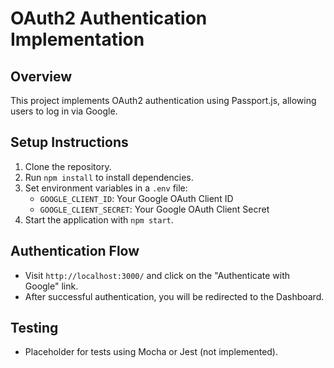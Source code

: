 # OAuth2 Authentication Implementation

## Overview

This project implements OAuth2 authentication using Passport.js, allowing users to log in via Google.

## Setup Instructions

1. Clone the repository.
2. Run `npm install` to install dependencies.
3. Set environment variables in a `.env` file:
   - `GOOGLE_CLIENT_ID`: Your Google OAuth Client ID
   - `GOOGLE_CLIENT_SECRET`: Your Google OAuth Client Secret
4. Start the application with `npm start`.

## Authentication Flow

- Visit `http://localhost:3000/` and click on the "Authenticate with Google" link.
- After successful authentication, you will be redirected to the Dashboard.

## Testing

- Placeholder for tests using Mocha or Jest (not implemented).
